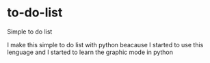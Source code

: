 # to-do-list
Simple to do list

I make this simple to do list with python beacause I started to use this lenguage and I started to learn the graphic mode in python

